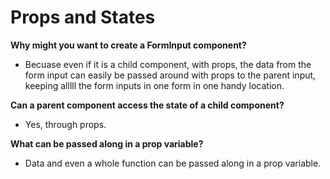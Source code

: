 # Props and States
**Why might you want to create a FormInput component?**

- Becuase even if it is a child component, with props, the data from the form input can easily be passed around with props to the parent input, keeping alllll the form inputs in one form in one handy location. 

**Can a parent component access the state of a child component?**

- Yes, through props.

**What can be passed along in a prop variable?**

- Data and even a whole function can be passed along in a prop variable. 